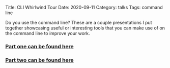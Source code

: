 Title: CLI Whirlwind Tour
Date: 2020-09-11
Category: talks
Tags: command line

Do you use the command line? These are a couple presentations I put together
showcasing useful or interesting tools that you can make use of on the command
line to improve your work.

### [Part one can be found here](https://docs.google.com/presentation/d/1hEEPwIorRlCO52CYKn8PaufvU30Cvv_G4Rpo9dFqjhQ/edit?usp=drivesdk)
### [Part two can be found here](/talks/cli-whirlwind)
